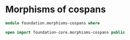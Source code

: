#  Morphisms of cospans

```agda
module foundation.morphisms-cospans where

open import foundation-core.morphisms-cospans public
```
